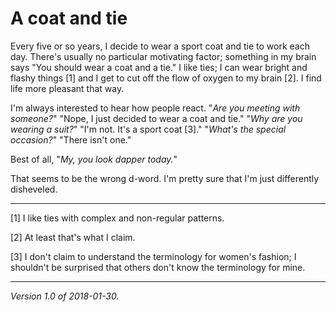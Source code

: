 A coat and tie
==============

Every five or so years, I decide to wear a sport coat and tie to work
each day.  There's usually no particular motivating factor; something
in my brain says "You should wear a coat and a tie."  I like ties; I can
wear bright and flashy things [1] and I get to cut off the flow of oxygen
to my brain [2].  I find life more pleasant that way.

I'm always interested to hear how people react.  "_Are you meeting with
someone?_" "Nope, I just decided to wear a coat and tie."  "_Why are
you wearing a suit?_"  "I'm not.  It's a sport coat [3]." "_What's the
special occasion?_" "There isn't one."

Best of all, "_My, you look dapper today._"

That seems to be the wrong d-word.  I'm pretty sure that I'm just
differently disheveled.

---

[1] I like ties with complex and non-regular patterns.

[2] At least that's what I claim.

[3] I don't claim to understand the terminology for women's fashion;
I shouldn't be surprised that others don't know the terminology for mine.

---

*Version 1.0 of 2018-01-30.*
